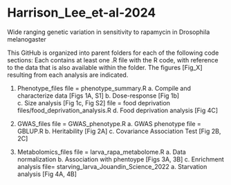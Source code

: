 # Harrison_Lee_et-al-2024
Wide ranging genetic variation in sensitivity to rapamycin in Drosophila melanogaster

This GitHub is organized into parent folders for each of the following code sections:
Each contains at least one .R file with the R code, with reference to the data that is also available within the folder.
The figures [Fig_X] resulting from each analysis are indicated.

1. Phenotype_files 
	file = phenotype_summary.R
                a. Compile and characterize data [Figs 1A, S1]
		b. Dose-response [Fig 1b]						
		c. Size analysis [Fig 1c, Fig S2]
	file = food deprivation files/food_deprivation_analysis.R
		d. Food deprivation analysis [Fig 4C] 

3. GWAS_files
	file = GWAS_phenotype.R
		a. GWAS phenotype
	file = GBLUP.R
		b. Heritability [Fig 2A]
		c. Covariance Association Test [Fig 2B, 2C]

4. Metabolomics_files
	file = larva_rapa_metabolome.R
		a. Data normalization
		b. Association with phentoype [Figs 3A, 3B]
		c. Enrichment analysis
	file= starving_larva_Jouandin_Science_2022
		a. Starvation analysis [Fig 4A, 4B]

